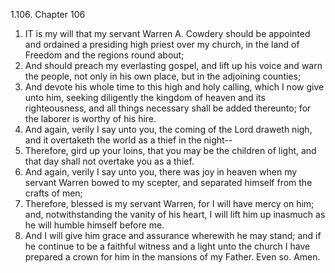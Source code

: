 1.106. Chapter 106
1. IT is my will that my servant Warren A. Cowdery should be appointed and ordained a presiding high priest over my church, in the land of Freedom and the regions round about;
2. And should preach my everlasting gospel, and lift up his voice and warn the people, not only in his own place, but in the adjoining counties;
3. And devote his whole time to this high and holy calling, which I now give unto him, seeking diligently the kingdom of heaven and its righteousness, and all things necessary shall be added thereunto; for the laborer is worthy of his hire.
4. And again, verily I say unto you, the coming of the Lord draweth nigh, and it overtaketh the world as a thief in the night--
5. Therefore, gird up your loins, that you may be the children of light, and that day shall not overtake you as a thief.
6. And again, verily I say unto you, there was joy in heaven when my servant Warren bowed to my scepter, and separated himself from the crafts of men;
7. Therefore, blessed is my servant Warren, for I will have mercy on him; and, notwithstanding the vanity of his heart, I will lift him up inasmuch as he will humble himself before me.
8. And I will give him grace and assurance wherewith he may stand; and if he continue to be a faithful witness and a light unto the church I have prepared a crown for him in the mansions of my Father. Even so. Amen.

